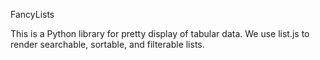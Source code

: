 FancyLists

This is a Python library for pretty display of tabular data. We use list.js to render searchable, sortable, and filterable lists.
